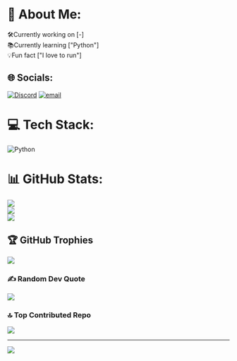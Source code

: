 # 💫 About Me:
🛠Currently working on [-]<br>📚Currently learning ["Python"]<br>💡Fun fact ["I love to run"]


## 🌐 Socials:
[![Discord](https://img.shields.io/badge/Discord-%237289DA.svg?logo=discord&logoColor=white)](https://discord.gg/https://discord.gg/26mtndbezP) [![email](https://img.shields.io/badge/Email-D14836?logo=gmail&logoColor=white)](mailto:5ee5dev@proton.me) 

# 💻 Tech Stack:
![Python](https://img.shields.io/badge/python-3670A0?style=flat&logo=python&logoColor=ffdd54)
# 📊 GitHub Stats:
![](https://github-readme-stats.vercel.app/api?username=5ee5&theme=one_dark_pro&hide_border=false&include_all_commits=true&count_private=false)<br/>
![](https://nirzak-streak-stats.vercel.app/?user=5ee5&theme=one_dark_pro&hide_border=false)<br/>
![](https://github-readme-stats.vercel.app/api/top-langs/?username=5ee5&theme=one_dark_pro&hide_border=false&include_all_commits=true&count_private=false&layout=compact)

## 🏆 GitHub Trophies
![](https://github-profile-trophy.vercel.app/?username=5ee5&theme=one-dark-pro&no-frame=true&no-bg=false&margin-w=4)

### ✍️ Random Dev Quote
![](https://quotes-github-readme.vercel.app/api?type=vetical&theme=radical)

### 🔝 Top Contributed Repo
![](https://github-contributor-stats.vercel.app/api?username=5ee5&limit=5&theme=one_dark_pro&combine_all_yearly_contributions=true)

---
[![](https://visitcount.itsvg.in/api?id=5ee5&icon=0&color=0)](https://visitcount.itsvg.in)
